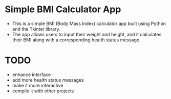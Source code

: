 # Simple BMI Calculator App
- This is a simple BMI (Body Mass Index) calculator app built using Python and the Tkinter library. 
- The app allows users to input their weight and height, and it calculates their BMI along with a corresponding health status message.

# TODO
- enhance interface
- add more health status messages
- make it more interactive
- compile it with other projects
